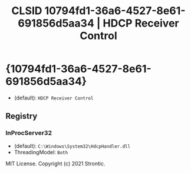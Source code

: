﻿---
title: "CLSID 10794fd1-36a6-4527-8e61-691856d5aa34 | HDCP Receiver Control"
excerpt: What is COM-Object CLSID 10794fd1-36a6-4527-8e61-691856d5aa34?
---

# {10794fd1-36a6-4527-8e61-691856d5aa34}

* (default): `HDCP Receiver Control`

## Registry


### InProcServer32

* (default): `C:\Windows\System32\HdcpHandler.dll`
* ThreadingModel: `Both`

MIT License. Copyright (c) 2021 Strontic.


